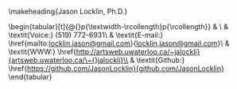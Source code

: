 \makeheading{Jason Locklin, Ph.D.}

\begin{tabular}[t]{@{}p{\textwidth-\rcollength}p{\rcollength}}
			& \\
         		& \textit{Voice:} (519) 772-6931\\
          		& \textit{E-mail:} \href{mailto:locklin.jason@gmail.com}{locklin.jason@gmail.com}\\
    			& \textit{WWW:}
\href{http://artsweb.uwaterloo.ca/~jalockli}{artsweb.uwaterloo.ca/\~{}jalockli}\\
& \textit{Github:} \href{https://github.com/JasonLocklin}{github.com/JasonLocklin} 
\end{tabular}


